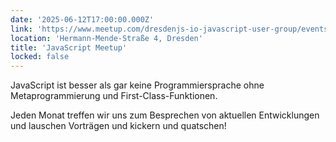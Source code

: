 ```yaml
---
date: '2025-06-12T17:00:00.000Z'
link: 'https://www.meetup.com/dresdenjs-io-javascript-user-group/events/308005916'
location: 'Hermann-Mende-Straße 4, Dresden'
title: 'JavaScript Meetup'
locked: false
---
```

JavaScript ist besser als gar keine Programmiersprache ohne Metaprogrammierung und First-Class-Funktionen.

Jeden Monat treffen wir uns zum Besprechen von aktuellen Entwicklungen und lauschen Vorträgen und kickern und quatschen!
